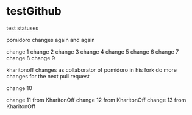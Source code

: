 testGithub
==========

test statuses

pomidoro changes again and again

change 1
change 2
change 3
change 4
change 5
change 6
change 7
change 8
change 9

kharitonoff changes as collaborator of pomidoro in his fork
do more changes for the next pull request

change 10

change 11 from KharitonOff
change 12 from KharitonOff
change 13 from KharitonOff
